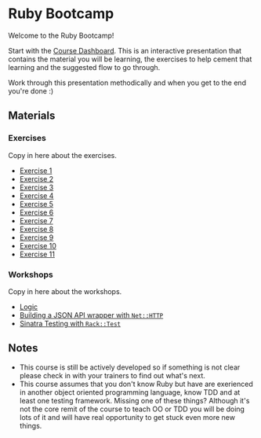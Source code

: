 # Ruby Bootcamp

Welcome to the Ruby Bootcamp!

Start with the [Course Dashboard](http://prezi.com/adnfktg98mli/?utm_campaign=share&utm_medium=copy&rc=ex0share). This is an interactive presentation that contains the material you will be learning, the exercises to help cement that learning and the suggested flow to go through.

Work through this presentation methodically and when you get to the end you're done :)


## Materials


### Exercises

Copy in here about the exercises.

* [Exercise 1](exercise-1/readme.md)
* [Exercise 2](exercise-2/readme.md)
* [Exercise 3](exercise-3/readme.md)
* [Exercise 4](exercise-4/readme.md)
* [Exercise 5](exercise-5/readme.md)
* [Exercise 6](exercise-6/readme.md)
* [Exercise 7](exercise-7/readme.md)
* [Exercise 8](exercise-8/readme.md)
* [Exercise 9](exercise-9/readme.md)
* [Exercise 10](exercise-10/readme.md)
* [Exercise 11](exercise-11/readme.md)


### Workshops

Copy in here about the workshops.

* [Logic](workshops/logic/readme.md)
* [Building a JSON API wrapper with `Net::HTTP`](workshops/json-api-wrapper/readme.md)
* [Sinatra Testing with `Rack::Test`](workshops/sinatra-rack-test/readme.md)


## Notes

- This course is still be actively developed so if something is not clear please check in with your trainers to find out what's next.
- This course assumes that you don't know Ruby but have are exerienced in another object oriented programming language, know TDD and at least one testing framework. Missing one of these things? Although it's not the core remit of the course to teach OO or TDD you will be doing lots of it and will have real opportunity to get stuck even more new things.
